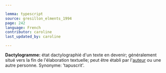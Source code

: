 ```yaml
---

lemma: typescript
source: gresillon_elments_1994
page: 242
language: French
contributor: caroline
last_updated_by: caroline

---
```


**Dactylogramme:** état dactylographié d'un texte en devenir; généralement situé vers la fin de l'élaboration textuelle; peut être établi par l'[auteur](author.html) ou une autre personne. Synonyme: 'tapuscrit'.
